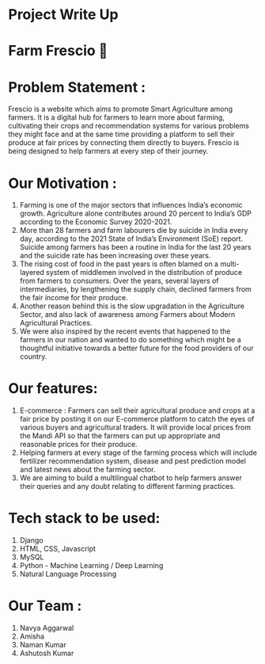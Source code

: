 # Project Write Up

# Farm Frescio 🌿
 
# Problem Statement :

Frescio is a website which aims to promote Smart Agriculture among farmers. It is a digital hub for farmers to learn more about farming, cultivating their crops and recommendation systems for various problems they might face and at the same time providing a platform to sell their produce at fair prices by connecting them directly to buyers. Frescio is being designed to help farmers at every step of their journey. 

# Our Motivation :

1. Farming is one of the major sectors that influences India’s economic growth. Agriculture alone contributes around 20 percent to India’s GDP according to the Economic Survey 2020-2021.
2. More than 28 farmers and farm labourers die by suicide in India every day, according to the 2021 State of India’s Environment (SoE) report. Suicide among farmers has been a routine in India for the last 20 years and the suicide rate has been increasing over these years. 
3. The rising cost of food in the past years is often blamed on a multi-layered system of middlemen involved in the distribution of produce from farmers to consumers. Over the years, several layers of intermediaries, by lengthening the supply chain, declined farmers from the fair income for their produce.
4. Another reason behind this is the slow upgradation in the Agriculture Sector, and also lack of awareness among Farmers about Modern Agricultural Practices.
5. We were also inspired by the recent events that happened to the farmers in our nation and wanted to do something which might be a thoughtful initiative towards a better future for the food providers of our country.

# Our features:

1. E-commerce : Farmers can sell their agricultural produce and crops at a fair price by posting it on our E-commerce platform to catch the eyes of various buyers and agricultural traders. It will provide local prices from the Mandi API so that the farmers can put up appropriate and reasonable prices for their produce.
2. Helping farmers at every stage of the farming process which will include fertilizer recommendation system, disease and pest prediction model and latest news about the farming sector.
3. We are aiming to build a multilingual chatbot to help farmers answer their queries and any doubt relating to different farming practices.

# Tech stack to be used:

1. Django
2. HTML, CSS, Javascript
3. MySQL 
4. Python - Machine Learning / Deep Learning
5. Natural Language Processing

# Our Team :

1. Navya Aggarwal
2. Amisha
3. Naman Kumar
4. Ashutosh Kumar
